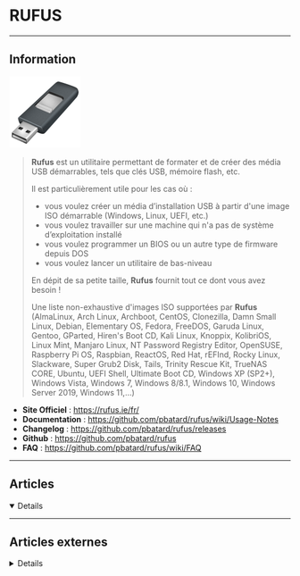 # RUFUS
----

## <i class="fa-solid fa-hashtag"></i> Information

![Logo](../../_media/apps/rufus/rufus-logo.png ':size=250 :no-zoom')


> <i class="fa-solid fa-quote-left"></i> **Rufus** est un utilitaire permettant de formater et de créer des média USB démarrables, tels que clés USB, mémoire flash, etc.
>
> Il est particulièrement utile pour les cas où :
>
> - vous voulez créer un média d’installation USB à partir d'une image ISO démarrable (Windows, Linux, UEFI, etc.)
> - vous voulez travailler sur une machine qui n'a pas de système d’exploitation installé
> - vous voulez programmer un BIOS ou un autre type de firmware depuis DOS
> - vous voulez lancer un utilitaire de bas-niveau
>
> En dépit de sa petite taille, **Rufus** fournit tout ce dont vous avez besoin !
>
> Une liste non-exhaustive d'images ISO supportées par **Rufus** (AlmaLinux, Arch Linux, Archboot, CentOS, Clonezilla, Damn Small Linux, Debian, Elementary OS, Fedora, FreeDOS, Garuda Linux, Gentoo, GParted, Hiren's Boot CD, Kali Linux, Knoppix, KolibriOS, Linux Mint, Manjaro Linux, NT Password Registry Editor, OpenSUSE, Raspberry Pi OS, Raspbian, ReactOS, Red Hat, rEFInd, Rocky Linux, Slackware, Super Grub2 Disk, Tails, Trinity Rescue Kit, TrueNAS CORE, Ubuntu, UEFI Shell, Ultimate Boot CD, Windows XP (SP2+), Windows Vista, Windows 7, Windows 8/8.1, Windows 10, Windows Server 2019, Windows 11,…) <i class="fa-solid fa-quote-left fa-rotate-180"></i>


- <i class="fa-solid fa-globe"></i> **Site Officiel** : https://rufus.ie/fr/
- <i class="fa-solid fa-book"></i> **Documentation** : https://github.com/pbatard/rufus/wiki/Usage-Notes
- <i class="fa-solid fa-file-circle-question"></i> **Changelog** : https://github.com/pbatard/rufus/releases
- <i class="fa-brands fa-github"></i> **Github** : https://github.com/pbatard/rufus
- <i class="far fa-question-circle"></i> **FAQ** : https://github.com/pbatard/rufus/wiki/FAQ

---

## <i class="fa-regular fa-newspaper"></i> Articles

<details open>

</details>

---

## <i class="fa-solid fa-glasses"></i> Articles externes

<details>

- [Using Rufus to Create Persistent Storage for Debian Live USB](https://linuxhint.com/rufus-persistent-storage-debian-live-usb/)

</details>